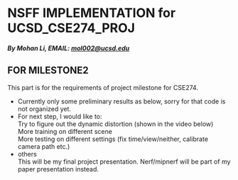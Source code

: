 # NSFF IMPLEMENTATION for UCSD_CSE274_PROJ
##### By Mohan Li, EMAIL: mol002@ucsd.edu   

## FOR MILESTONE2
This part is for the requirements of project milestone for CSE274.   
- Currently only some preliminary results as below, sorry for that code is not organized yet.
- For next step, I would like to:   
Try to figure out the dynamic distortion (shown in the video below)   
More training on different scene   
More testing on different settings (fix time/view/neither, calibrate camera path etc.)     
- others   
This will be my final project presentation. Nerf/mipnerf will be part of my paper presentation instead.


